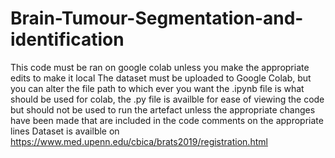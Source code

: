 # Brain-Tumour-Segmentation-and-identification
This code must be ran on google colab unless you make the appropriate edits to make it local
The dataset must be uploaded to Google Colab, but you can alter the file path to which ever you want
the .ipynb file is what should be used for colab, the .py file is availble for ease of viewing the code but should not be used to run the artefact unless the appropriate changes have been made that are included in the code comments on the appropriate lines 
Dataset is availble on https://www.med.upenn.edu/cbica/brats2019/registration.html

